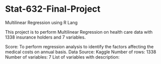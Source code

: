 # Stat-632-Final-Project
Multilinear Regression using R Lang

This project is to perform Multilinear Regression on health care data with 1338 insurance holders and 7 variables.

Score: To perform regression analysis to identify the factors affecting the medical costs on annual basis.
Data Source: Kaggle
Number of rows: 1338
Number of variables: 7
List of variables with description:

